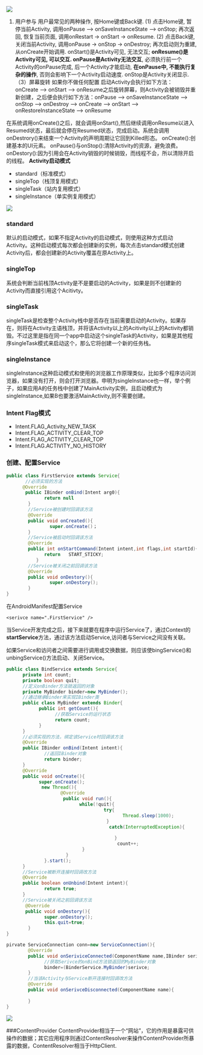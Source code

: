 ![](http://upload-images.jianshu.io/upload_images/1990324-51cbd2b56aa0a037.png?imageMogr2/auto-orient/strip%7CimageView2/2/w/1240)
1. 用户参与
用户最常见的两种操作, 按Home键或Back键.
(1) 点击Home键, 暂停当前Activity, 调用onPause –> onSaveInstanceState –> onStop; 再次返回, 恢复当前页面, 调用onRestart -> onStart -> onResume.
(2) 点击Back键, 关闭当前Activity, 调用onPause -> onStop -> onDestroy; 再次启动则为重建, 从onCreate开始调用.
onStart()是Activity可见, 无法交互; **onResume()是Activity可见, 可以交互. onPause是Activity无法交互**, 必须执行前一个Activity的onPause完成, 后一个Activity才能启动, **在onPause中, 不能执行复杂的操作**, 否则会影响下一个Activity启动速度. onStop是Activity关闭显示.
（3）屏幕旋转
如果你不做任何配置
启动Activity会执行如下方法：
onCreate –> onStart –> onResume之后旋转屏幕，则Activity会被销毁并重新创建，之后便会执行如下方法：onPause –> onSaveInstanceState –> onStop –> onDestroy –> onCreate –> onStart –> onRestoreInstanceState –> onResume

在系统调用onCreate()之后，就会调用onStart(),然后继续调用onResume以进入Resumed状态，最后就会停在Resumed状态，完成启动。系统会调用onDestrory()来结束一个Activity的声明周期让它回到Killed形态。
onCreate():创建基本的UI元素。
onPause()与onStop():清除Activity的资源，避免浪费。
onDestory():因为引用会在Activity销毁的时候销毁，而线程不会，所以清除开启的线程。
**Activity启动模式**
+ standard（标准模式）
+ singleTop（栈顶复用模式）
+ singleTask（站内复用模式）
+ singleInstance（单实例复用模式）


![](http://upload-images.jianshu.io/upload_images/1990324-849ac7b1b7eee439.png?imageMogr2/auto-orient/strip%7CimageView2/2/w/1240)
### standard
默认的启动模式，如果不指定Activity的启动模式，则使用这种方式启动Activity。这种启动模式每次都会创建新的实例，每次点击standard模式创建Activity后，都会创建新的Activity覆盖在原Activity上。
### singleTop
系统会判断当前栈顶Activity是不是要启动的Activity，如果是则不创建新的Activity而直接引用这个Acitivty。
### singleTask
singleTask是检查整个Activity栈中是否存在当前需要启动的Activity。如果存在，则将在Activity主语栈顶，并将该Activity以上的Acitivity以上的Activity都销毁。不过这里是指在同一个app中启动这个singleTask的Activity，如果是其他程序singleTask模式来启动这个，那么它将创建一个新的任务栈。
### singleInstance
singleInstance这种启动模式和使用的浏览器工作原理类似，比如多个程序访问浏览器，如果没有打开，则会打开浏览器。申明为singleInstance也一样，举个例子，如果应用A的任务栈中创建了MainActivity实例，且启动模式为singleInstance,如果B也要激活MainActivity,则不需要创建。

### Intent Flag模式
+ Intent.FLAG_Activity_NEW_TASK 
+ Intent.FLAG_ACTIVITY_CLEAR_TOP
+ Intent.FLAG_ACTIVITY_CLEAR_TOP
+ Intent.FLAG.ACTIVITY_NO_HISTORY

### 创建、配置Service
```java
public class FirstService extends Service{
       //必须实现的方法
      @Override
       public IBinder onBind(Intent arg0){
              return null
        }
        //Service被创建时回调该方法
        @Override
        public void onCreated(){
                super.onCreate()；
        }
        //Service被启动时回调该方法
        @Override
        public int onStartCommand(Intent intent,int flags,int startId){
              return   START_STICKY;
           }
        //Service被关闭之前回调该方法
        @Override
        public void onDestory(){
                super.onDestory();
        }
}
```
在AndroidManifest配置Service
```
<serivce name=".FirstService" />
```
当Service开发完成之后，接下来就要在程序中运行Service了，通过Context的**startService**方法，通过该方法启动Service,访问者与Service之间没有关联。

如果Service和访问者之间需要进行调用或交换数据，则应该使bingService()和unbingService()方法启动、关闭Service。
```java
public class BindService extends Service{
      private int count;
      private boolean quit;
      //定义onBinder方法锁返回的对象
      private MyBinder binder=new MyBinder();
      //通过继承Binder来实现IBinder类
      public class MyBinder extends Binder{
            public int getCount(){
                  //获取Service的运行状态
                  return count; 
            } 
      }
      //必须实现的方法，绑定该Service时回调该方法
      @Override
      public IBinder onBind(Intent intent){
              //返回IBinder对象
              return binder;
      }
      @Override
      public void onCreate(){
            super.onCreate();  
             new Thread(){
                    @Override
                     public void run(){
                           while(!quit){
                                    try{
                                           Thread.sleep(1000);
                                     }
                                      catch(InterruptedException){
                                                  
                                        }
                                         count++;
                            }
                      }
              }.start();
      }
      //Service被断开连接时回调改方法
      @Override
      public boolean onUnbind(Intent intent){
              return true;
      } 
      //Service被关闭之前回调该方法
       @Override
       public void onDestory(){
              super.onDestory();
              this.quit=true;
        }
}

pirvate ServiceConnection conn=new ServiceConnection(){
        @Override
        public void onSeriviceConnected(ComponentName name,IBinder serivce){
              //获取Serivce的onBind方法锁返回的MyBinder对象
              binder=(BinderService.MyBinder)serivce;
        }
        //当该Activity与Service断开连接时回调改方法
        @Override
        public void onSerivceDisconnected(ComponentName name){
                
        }
}
```

![](http://upload-images.jianshu.io/upload_images/1990324-8f94dc67b1a58fb7.png?imageMogr2/auto-orient/strip%7CimageView2/2/w/1240)

###ContentProvider
ContentProvider相当于一个“网站”，它的作用是暴露可供操作的数据；其它应用程序则通过ContentResolver来操作ContentProvider所暴露的数据，ContentResolver相当于HttpClient.
